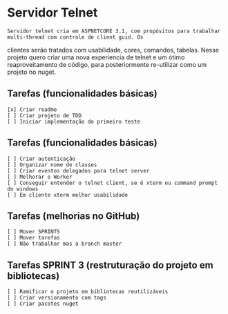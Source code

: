 ﻿# Servidor Telnet

    Servidor telnet cria em ASPNETCORE 3.1, com propósitos para trabalhar multi-thread com controle de client guid. Os 
clientes serão tratados com usabilidade, cores, comandos, tabelas.
    Nesse projeto quero criar uma nova experiencia de telnet e um ótimo reaproveitamento de código, para posteriormente
re-utilizar como um projeto no nuget.

## Tarefas (funcionalidades básicas)
    [x] Criar readme
    [ ] Criar projeto de TDD
    [ ] Iniciar implementação do primeiro teste

## Tarefas (funcionalidades básicas)
    [ ] Criar autenticação
    [ ] Organizar nome de classes
    [ ] Criar eventos delegados para telnet server
    [ ] Melhorar o Worker
    [ ] Conseguir entender o telnet client, se é xterm ou command prompt do windows
    [ ] Em cliente xterm melhor usabilidade
    
##  Tarefas (melhorias no GitHub)
    [ ] Mover SPRINTS
    [ ] Mover tarefas
    [ ] Não trabalhar mas a branch master

## Tarefas SPRINT 3 (restruturação do projeto em bibliotecas)
    [ ] Ramificar o projeto em bibliotecas reutilizáveis
    [ ] Criar versionamento com tags
    [ ] Criar pacotes nuget